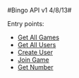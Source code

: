 #Bingo API v1 4/8/13#

Entry points:

- [Get All Games](http://bingo.humboldttechgroup.com:1111/?cmd=allgames "Get All Games")
- [Get All Users](http://bingo.humboldttechgroup.com:1111/?cmd=allusers "Get All Users")
- [Create User](http://bingo.humboldttechgroup.com:1111/?cmd=createuser "Create User")
- [Join Game](http://bingo.humboldttechgroup.com:1111/?cmd=joingame "Join Game")
- [Get Number](http://bingo.humboldttechgroup.com:1111/?cmd=getnumber "Get Number")